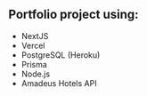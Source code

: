 ## Portfolio project using:

- NextJS
- Vercel
- PostgreSQL (Heroku)
- Prisma
- Node.js
- Amadeus Hotels API
